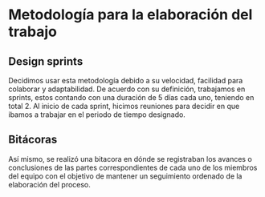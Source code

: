# Metodología para la elaboración del trabajo
## Design sprints
Decidimos usar esta metodología debido a su velocidad, facilidad para colaborar y adaptabilidad. De acuerdo con su definición, trabajamos en sprints, estos contando con una duración de 5 días cada uno, teniendo en total 2. Al inicio de cada sprint, hicimos reuniones para decidir en que ibamos a trabajar en el periodo de tiempo designado.
## Bitácoras
Así mismo, se realizó una bitacora en dónde se registraban los avances o conclusiones de las partes correspondientes de cada uno de los miembros del equipo con el objetivo de mantener un seguimiento ordenado de la elaboración del proceso.
